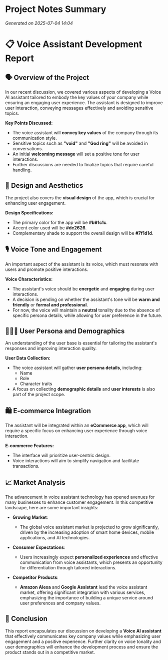 # Project Notes Summary

*Generated on 2025-07-04 14:04*

# 📋 **Voice Assistant Development Report**

## 🗣 **Overview of the Project**
In our recent discussion, we covered various aspects of developing a Voice AI assistant tailored to embody the key values of your company while ensuring an engaging user experience. The assistant is designed to improve user interaction, conveying messages effectively and avoiding sensitive topics.

**Key Points Discussed:**
- The voice assistant will **convey key values** of the company through its communication style.
- Sensitive topics such as **"void"** and **"God ring"** will be avoided in conversations.
- An initial **welcoming message** will set a positive tone for user interactions.
- Further discussions are needed to finalize topics that require careful handling.

## 🎨 **Design and Aesthetics**
The project also covers the **visual design** of the app, which is crucial for enhancing user engagement.

**Design Specifications:**
- The primary color for the app will be **#b91c1c**.
- Accent color used will be **#dc2626**.
- Complementary shade to support the overall design will be **#7f1d1d**.

## 🎙 **Voice Tone and Engagement**
An important aspect of the assistant is its voice, which must resonate with users and promote positive interactions.

**Voice Characteristics:**
- The assistant's voice should be **energetic** and **engaging** during user interactions.
- A decision is pending on whether the assistant's tone will be **warm and friendly** or **formal and professional**.
- For now, the voice will maintain a **neutral** tonality due to the absence of specific persona details, while allowing for user preference in the future.

## 🧑‍🤝‍🧑 **User Persona and Demographics**
An understanding of the user base is essential for tailoring the assistant's responses and improving interaction quality.

**User Data Collection:**
- The voice assistant will gather **user persona details**, including:
  - Name
  - Role
  - Character traits
- A focus on collecting **demographic details** and **user interests** is also part of the project scope.

## 🛍 **E-commerce Integration**
The assistant will be integrated within an **eCommerce app**, which will require a specific focus on enhancing user experience through voice interaction.

**E-commerce Features:**
- The interface will prioritize user-centric design.
- Voice interactions will aim to simplify navigation and facilitate transactions.

## 📈 **Market Analysis**
The advancement in voice assistant technology has opened avenues for many businesses to enhance customer engagement. In this competitive landscape, here are some important insights:

- **Growing Market**:
  - The global voice assistant market is projected to grow significantly, driven by the increasing adoption of smart home devices, mobile applications, and AI technologies.
  
- **Consumer Expectations**:
  - Users increasingly expect **personalized experiences** and effective communication from voice assistants, which presents an opportunity for differentiation through tailored interactions.

- **Competitor Products**:
  - **Amazon Alexa** and **Google Assistant** lead the voice assistant market, offering significant integration with various services, emphasizing the importance of building a unique service around user preferences and company values.

## 🎯 **Conclusion**
This report encapsulates our discussion on developing a **Voice AI assistant** that effectively communicates key company values while emphasizing user engagement and a positive experience. Further clarity on voice tonality and user demographics will enhance the development process and ensure the product stands out in a competitive market.